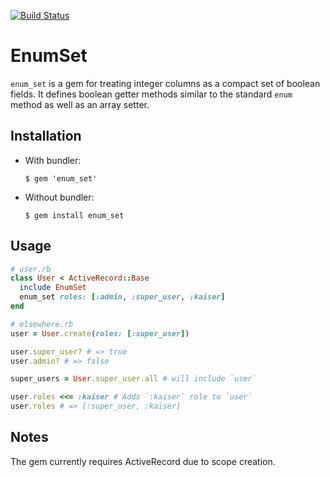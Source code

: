 [![Build Status](https://travis-ci.org/breestanwyck/enum_set.svg?branch=master)](https://travis-ci.org/breestanwyck/enum_set)

# EnumSet

`enum_set` is a gem for treating integer columns as a compact set of boolean
fields. It defines boolean getter methods similar to the standard `enum` method
as well as an array setter.

## Installation

* With bundler:

      $ gem 'enum_set'

* Without bundler:

      $ gem install enum_set

## Usage

```ruby
# user.rb
class User < ActiveRecord::Base
  include EnumSet
  enum_set roles: [:admin, :super_user, :kaiser]
end

# elsewhere.rb
user = User.create(roles: [:super_user])

user.super_user? # => true
user.admin? # => false

super_users = User.super_user.all # will include `user`

user.roles <<= :kaiser # Adds `:kaiser` role to `user`
user.roles # => [:super_user, :kaiser]
```

## Notes

The gem currently requires ActiveRecord due to scope creation.
